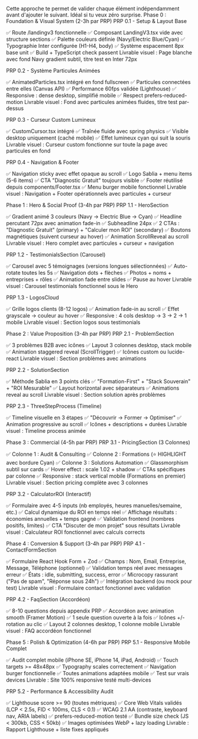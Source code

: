 Cette approche te permet de valider chaque élément indépendamment avant d'ajouter le suivant. Idéal si tu veux zéro surprise.
Phase 0 : Foundation & Visual System (2-3h par PRP)
PRP 0.1 - Setup & Layout Base

✅ Route /landingv3 fonctionnelle
✅ Composant LandingV3.tsx vide avec structure sections
✅ Palette couleurs définie (Navy/Electric Blue/Cyan)
✅ Typographie Inter configurée (H1-H4, body)
✅ Système espacement 8px base unit
✅ Build + TypeScript check passent
Livrable visuel : Page blanche avec fond Navy gradient subtil, titre test en Inter 72px

PRP 0.2 - Système Particules Animées

✅ AnimatedParticles.tsx intégré en fond fullscreen
✅ Particules connectées entre elles (Canvas API)
✅ Performance 60fps validée (Lighthouse)
✅ Responsive : dense desktop, simplifié mobile
✅ Respect prefers-reduced-motion
Livrable visuel : Fond avec particules animées fluides, titre test par-dessus

PRP 0.3 - Curseur Custom Lumineux

✅ CustomCursor.tsx intégré
✅ Traînée fluide avec spring physics
✅ Visible desktop uniquement (caché mobile)
✅ Effet lumineux cyan qui suit la souris
Livrable visuel : Curseur custom fonctionne sur toute la page avec particules en fond

PRP 0.4 - Navigation & Footer

✅ Navigation sticky avec effet opaque au scroll
✅ Logo Sablia + menu items (5-6 items)
✅ CTA "Diagnostic Gratuit" toujours visible
✅ Footer réutilisé depuis components/Footer.tsx
✅ Menu burger mobile fonctionnel
Livrable visuel : Navigation + Footer opérationnels avec particules + curseur


Phase 1 : Hero & Social Proof (3-4h par PRP)
PRP 1.1 - HeroSection

✅ Gradient animé 3 couleurs (Navy → Electric Blue → Cyan)
✅ Headline percutant 72px avec animation fade-in
✅ Subheadline 24px
✅ 2 CTAs : "Diagnostic Gratuit" (primary) + "Calculer mon ROI" (secondary)
✅ Boutons magnétiques (suivent curseur au hover)
✅ Animation ScrollReveal au scroll
Livrable visuel : Hero complet avec particules + curseur + navigation

PRP 1.2 - TestimonialsSection (Carousel)

✅ Carousel avec 5 témoignages (versions longues sélectionnées)
✅ Auto-rotate toutes les 5s
✅ Navigation dots + flèches
✅ Photos + noms + entreprises + rôles
✅ Animation fade entre slides
✅ Pause au hover
Livrable visuel : Carousel testimonials fonctionnel sous le Hero

PRP 1.3 - LogosCloud

✅ Grille logos clients (8-12 logos)
✅ Animation fade-in au scroll
✅ Effet grayscale → couleur au hover
✅ Responsive : 4 cols desktop → 3 → 2 → 1 mobile
Livrable visuel : Section logos sous testimonials


Phase 2 : Value Proposition (3-4h par PRP)
PRP 2.1 - ProblemSection

✅ 3 problèmes B2B avec icônes
✅ Layout 3 colonnes desktop, stack mobile
✅ Animation staggered reveal (ScrollTrigger)
✅ Icônes custom ou lucide-react
Livrable visuel : Section problèmes avec animations

PRP 2.2 - SolutionSection

✅ Méthode Sablia en 3 points clés
✅ "Formation-First" + "Stack Souverain" + "ROI Mesurable"
✅ Layout horizontal avec séparateurs
✅ Animations reveal au scroll
Livrable visuel : Section solution après problèmes

PRP 2.3 - ThreeStepProcess (Timeline)

✅ Timeline visuelle en 3 étapes
✅ "Découvrir → Former → Optimiser"
✅ Animation progressive au scroll
✅ Icônes + descriptions + durées
Livrable visuel : Timeline process animée


Phase 3 : Commercial (4-5h par PRP)
PRP 3.1 - PricingSection (3 Colonnes)

✅ Colonne 1 : Audit & Consulting
✅ Colonne 2 : Formations (⭐ HIGHLIGHT avec bordure Cyan)
✅ Colonne 3 : Solutions Automation
✅ Glassmorphism subtil sur cards
✅ Hover effect : scale 1.02 + shadow
✅ CTAs spécifiques par colonne
✅ Responsive : stack vertical mobile (Formations en premier)
Livrable visuel : Section pricing complète avec 3 colonnes

PRP 3.2 - CalculatorROI (Interactif)

✅ Formulaire avec 4-5 inputs (nb employés, heures manuelles/semaine, etc.)
✅ Calcul dynamique du ROI en temps réel
✅ Affichage résultats : économies annuelles + temps gagné
✅ Validation frontend (nombres positifs, limites)
✅ CTA "Discuter de mon projet" sous résultats
Livrable visuel : Calculateur ROI fonctionnel avec calculs corrects


Phase 4 : Conversion & Support (3-4h par PRP)
PRP 4.1 - ContactFormSection

✅ Formulaire React Hook Form + Zod
✅ Champs : Nom, Email, Entreprise, Message, Téléphone (optionnel)
✅ Validation temps réel avec messages erreur
✅ États : idle, submitting, success, error
✅ Microcopy rassurant ("Pas de spam", "Réponse sous 24h")
✅ Intégration backend (ou mock pour test)
Livrable visuel : Formulaire contact fonctionnel avec validation

PRP 4.2 - FaqSection (Accordéon)

✅ 8-10 questions depuis appendix PRP
✅ Accordéon avec animation smooth (Framer Motion)
✅ 1 seule question ouverte à la fois
✅ Icônes +/- rotation au clic
✅ Layout 2 colonnes desktop, 1 colonne mobile
Livrable visuel : FAQ accordéon fonctionnel


Phase 5 : Polish & Optimization (4-6h par PRP)
PRP 5.1 - Responsive Mobile Complet

✅ Audit complet mobile (iPhone SE, iPhone 14, iPad, Android)
✅ Touch targets >= 48x48px
✅ Typography scales correctement
✅ Navigation burger fonctionnelle
✅ Toutes animations adaptées mobile
✅ Test sur vrais devices
Livrable : Site 100% responsive testé multi-devices

PRP 5.2 - Performance & Accessibility Audit

✅ Lighthouse score >= 90 (toutes métriques)
✅ Core Web Vitals validés (LCP < 2.5s, FID < 100ms, CLS < 0.1)
✅ WCAG 2.1 AA (contraste, keyboard nav, ARIA labels)
✅ prefers-reduced-motion testé
✅ Bundle size check (JS < 300kb, CSS < 50kb)
✅ Images optimisées WebP + lazy loading
Livrable : Rapport Lighthouse + liste fixes appliqués